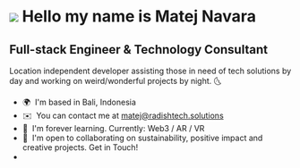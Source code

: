 ![](https://user-images.githubusercontent.com/18350557/176309783-0785949b-9127-417c-8b55-ab5a4333674e.gif) Hello my name is Matej Navara
====================================================================================================================================

Full-stack Engineer & Technology Consultant
---------------------------------------------

Location independent developer assisting those in need of tech solutions by day and working on weird/wonderful projects by night. 🌜

*   🌍  I'm based in Bali, Indonesia
*   ✉️  You can contact me at [matej@radishtech.solutions](mailto:matej@radishtech.solutions)
*   🧠  I'm forever learning. Currently: Web3 / AR / VR
*   🤝  I'm open to collaborating on sustainability, positive impact and creative projects. Get in Touch!
*   

